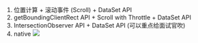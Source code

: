 1. 位置计算 + 滚动事件 (Scroll) + DataSet API
2. getBoundingClientRect API + Scroll with Throttle + DataSet API
3. IntersectionObserver API + DataSet API (可以重点给面试官吹)
4. native <img src="xxx.jpg" loading="lazy" />
